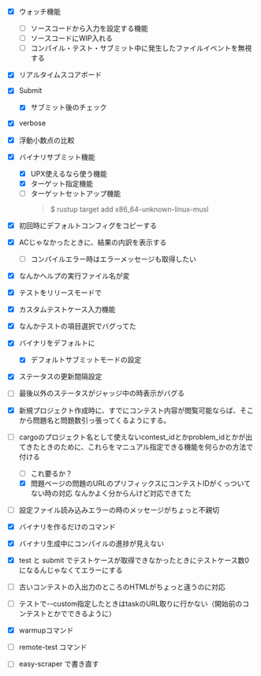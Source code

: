 - [x] ウォッチ機能
    - [ ] ソースコードから入力を設定する機能
    - [ ] ソースコードにWIP入れる
    - [ ] コンパイル・テスト・サブミット中に発生したファイルイベントを無視する

- [x] リアルタイムスコアボード

- [x] Submit
    - [x] サブミット後のチェック

- [x] verbose

- [x] 浮動小数点の比較

- [x] バイナリサブミット機能
    - [x] UPX使えるなら使う機能
    - [x] ターゲット指定機能
    - [ ] ターゲットセットアップ機能
        > $ rustup target add x86_64-unknown-linux-musl

- [x] 初回時にデフォルトコンフィグをコピーする

- [x] ACじゃなかったときに、結果の内訳を表示する
    - [ ] コンパイルエラー時はエラーメッセージも取得したい

- [x] なんかヘルプの実行ファイル名が変

- [x] テストをリリースモードで
- [x] カスタムテストケース入力機能

- [x] なんかテストの項目選択でバグってた

- [x] バイナリをデフォルトに
    - [x] デフォルトサブミットモードの設定

- [x] ステータスの更新間隔設定

- [ ] 最後以外のステータスがジャッジ中の時表示がバグる

- [x] 新規プロジェクト作成時に、すでにコンテスト内容が閲覧可能ならば、そこから問題名と問題数引っ張ってくるようにする。

- [ ] cargoのプロジェクト名として使えないcontest_idとかproblem_idとかが出てきたときのために、これらをマニュアル指定できる機能を何らかの方法で付ける
    - [ ] これ要るか？
    - [x] 問題ページの問題のURLのプリフィックスにコンテストIDがくっついてない時の対応
        なんかよく分からんけど対応できてた

- [ ] 設定ファイル読み込みエラーの時のメッセージがちょっと不親切

- [x] バイナリを作るだけのコマンド

- [x] バイナリ生成中にコンパイルの進捗が見えない

- [x] test と submit でテストケースが取得できなかったときにテストケース数0になるんじゃなくてエラーにする

- [ ] 古いコンテストの入出力のところのHTMLがちょっと違うのに対応

- [ ] テストで--custom指定したときはtaskのURL取りに行かない（開始前のコンテストとかでできるように）

- [x] warmupコマンド

- [ ] remote-test コマンド

- [ ] easy-scraper で書き直す
